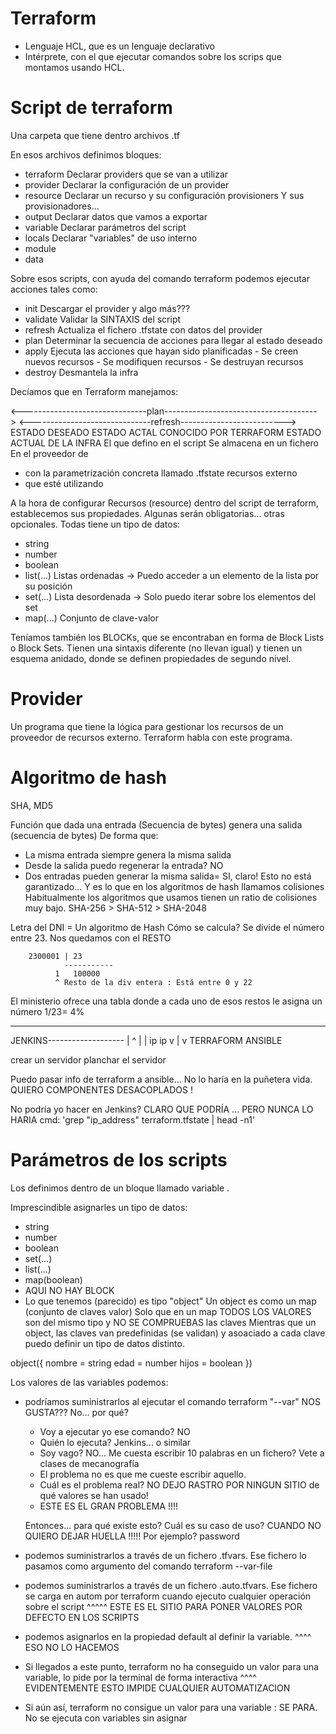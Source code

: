 # Terraform

- Lenguaje HCL, que es un lenguaje declarativo
- Intérprete, con el que ejecutar comandos sobre los scrips que montamos usando HCL.

 # Script de terraform
 
 Una carpeta que tiene dentro archivos .tf
 
 En esos archivos definimos bloques:
 - terraform    Declarar providers que se van a utilizar
 - provider     Declarar la configuración de un provider
 - resource     Declarar un recurso y su configuración
    provisioners    Y sus provisionadores...
 - output       Declarar datos que vamos a exportar
 - variable     Declarar parámetros del script
 - locals       Declarar "variables" de uso interno
 - module
 - data
 
Sobre esos scripts, con ayuda del comando terraform podemos ejecutar acciones tales como:
- init          Descargar el provider
                y algo más???
- validate      Validar la SINTAXIS del script
- refresh       Actualiza el fichero .tfstate con datos del provider
- plan          Determinar la secuencia de acciones para llegar al estado deseado
- apply         Ejecuta las acciones que hayan sido planificadas
                - Se creen nuevos recursos
                - Se modifiquen recursos
                - Se destruyan recursos
- destroy       Desmantela la infra

Decíamos que en Terraform manejamos:

<-------------------------------plan-------------------------------------->
                                        <------------------------------refresh-------------------------->
ESTADO DESEADO                          ESTADO ACTAL CONOCIDO POR TERRAFORM     ESTADO ACTUAL DE LA INFRA
El que defino en el script                  Se almacena en un fichero               En el proveedor de 
+ con la parametrización concreta           llamado .tfstate                        recursos externo
+ que esté utilizando

A la hora de configurar Recursos (resource) dentro del script de terraform, establecemos sus propiedades.
Algunas serán obligatorias... otras opcionales.
Todas tiene un tipo de datos:
- string
- number
- boolean
- list(...)     Listas ordenadas -> Puedo acceder a un elemento de la lista por su posición
- set(...)      Lista desordenada -> Solo puedo iterar sobre los elementos del set
- map(...)      Conjunto de clave-valor

Teníamos también los BLOCKs, que se encontraban en forma de Block Lists o Block Sets.
Tienen una sintaxis diferente (no llevan igual) y tienen un esquema anidado, donde se definen propiedades de segundo nivel.

# Provider

Un programa que tiene la lógica para gestionar los recursos de un proveedor de recursos externo.
Terraform habla con este programa.

# Algoritmo de hash

SHA, MD5

Función que dada una entrada (Secuencia de bytes) genera una salida (secuencia de bytes)
De forma que:
- La misma entrada siempre genera la misma salida
- Desde la salida puedo regenerar la entrada? NO
- Dos entradas pueden generar la misma salida= SI, claro! 
  Esto no está garantizado... Y es lo que en los algoritmos de hash llamamos colisiones
  Habitualmente los algoritmos que usamos tienen un ratio de colisiones muy bajo.
  SHA-256 > SHA-512 > SHA-2048

Letra del DNI = Un algoritmo de Hash
Cómo se calcula? Se divide el número entre 23. Nos quedamos con el RESTO

        2300001 | 23
                ----------- 
              1   100000
              ^ Resto de la div entera : Está entre 0 y 22
              
El ministerio ofrece una tabla donde a cada uno de esos restos le asigna un número
1/23= 4%

---

JENKINS-------------------
|   ^                    |
|   ip                   ip
v   |                    v
TERRAFORM             ANSIBLE

crear un servidor     planchar el servidor


Puedo pasar info de terraform a ansible... No lo haría en la puñetera vida. 
QUIERO COMPONENTES DESACOPLADOS !

No podría yo hacer en Jenkins? CLARO QUE PODRÍA ... PERO NUNCA LO HARIA
cmd: 'grep "ip_address" terraform.tfstate | head -n1'

# Parámetros de los scripts

Los definimos dentro de un bloque llamado variable .

Imprescindible asignarles un tipo de datos:
- string
- number
- boolean
- set(...)
- list(...)
- map(boolean)
- AQUI NO HAY BLOCK
- Lo que tenemos (parecido) es tipo "object"
  Un object es como un map (conjunto de claves valor)
  Solo que en un map TODOS LOS VALORES son del mismo tipo y NO SE COMPRUEBAS las claves
  Mientras que un object, las claves van predefinidas (se validan) y asoaciado a cada clave
  puedo definir un tipo de datos distinto.

 object({
     nombre = string
     edad = number
     hijos = boolean
 })
 
 Los valores de las variables podemos:
 - podríamos suministrarlos al ejecutar el comando terraform "--var"
    NOS GUSTA??? No... por qué? 
    - Voy a ejecutar yo ese comando? NO
    - Quién lo ejecuta? Jenkins... o similar
    - Soy vago? NO... Me cuesta escribir 10 palabras en un fichero? Vete a clases de mecanografía
    - El problema no es que me cueste escribir aquello.
    - Cuál es el problema real? NO DEJO RASTRO POR NINGUN SITIO de qué valores se han usado!
    - ESTE ES EL GRAN PROBLEMA !!!!
    
    Entonces... para qué existe esto? Cuál es su caso de uso?
    CUANDO NO QUIERO DEJAR HUELLA !!!!! Por ejemplo? password
- podemos suministrarlos a través de un fichero .tfvars. Ese fichero lo pasamos como argumento 
  del comando terraform --var-file
- podemos suministrarlos a través de un fichero .auto.tfvars. 
  Ese fichero se carga en autom por terraform cuando ejecuto cualquier operación sobre el script
  ^^^^^ ESTE ES EL SITIO PARA PONER VALORES POR DEFECTO EN LOS SCRIPTS
- podemos asignarlos en la propiedad default al definir la variable.
  ^^^^ ESO NO LO HACEMOS 
- Si llegados a este punto, terraform no ha conseguido un valor para una variable, lo pide por la terminal de forma interactiva
  ^^^^ EVIDENTEMENTE ESTO IMPIDE CUALQUIER AUTOMATIZACION
- Si aún así, terraform no consigue un valor para una variable : SE PARA. No se ejecuta con variables sin asignar